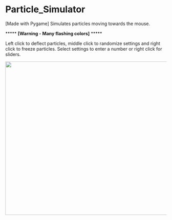 # Particle_Simulator
[Made with Pygame]
Simulates particles moving towards the mouse.

***** **[Warning - Many flashing colors]** *****


Left click to deflect particles, middle click to randomize settings and right click to freeze particles.
Select settings to enter a number or right click for sliders.


<img src="https://user-images.githubusercontent.com/38061493/131282082-99cf56bf-c939-4cab-8199-1850f31c4da7.png" width="750" height="480" />

